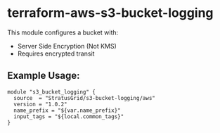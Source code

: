 # terraform-aws-s3-bucket-logging
This module configures a bucket with:
 - Server Side Encryption (Not KMS)
 - Requires encrypted transit
 
 ## Example Usage:
```
module "s3_bucket_logging" {
  source  = "StratusGrid/s3-bucket-logging/aws"
  version = "1.0.2"
  name_prefix = "${var.name_prefix}"
  input_tags = "${local.common_tags}"
}
```
